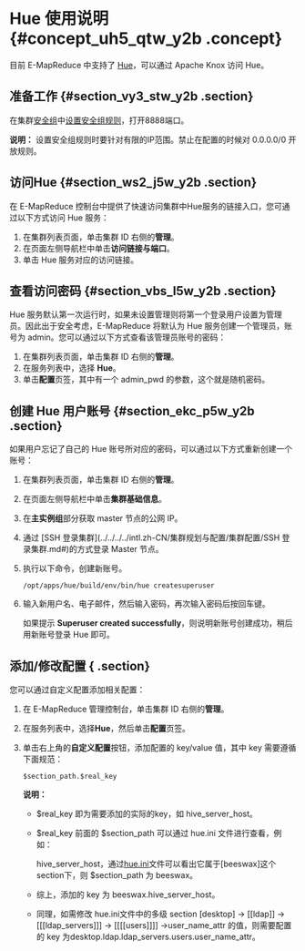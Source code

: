 # Hue 使用说明 {#concept_uh5_qtw_y2b .concept}

目前 E-MapReduce 中支持了 [Hue](http://gethue.com/)，可以通过 Apache Knox 访问 Hue。

## 准备工作 {#section_vy3_stw_y2b .section}

在集群[安全组](../../../../intl.zh-CN/集群规划与配置/集群配置/安全组.md#)中[设置安全组规则](../../../../intl.zh-CN/安全/安全组/添加安全组规则.md#)，打开8888端口。

**说明：** 设置安全组规则时要针对有限的IP范围。禁止在配置的时候对 0.0.0.0/0 开放规则。

## 访问Hue {#section_ws2_j5w_y2b .section}

在 E-MapReduce 控制台中提供了快速访问集群中Hue服务的链接入口，您可通过以下方式访问 Hue 服务：

1.  在集群列表页面，单击集群 ID 右侧的**管理**。
2.  在页面左侧导航栏中单击**访问链接与端口**。
3.  单击 Hue 服务对应的访问链接。

## 查看访问密码 {#section_vbs_l5w_y2b .section}

Hue 服务默认第一次运行时，如果未设置管理则将第一个登录用户设置为管理员。因此出于安全考虑，E-MapReduce 将默认为 Hue 服务创建一个管理员，账号为 admin。您可以通过以下方式查看该管理员账号的密码：

1.  在集群列表页面，单击集群 ID 右侧的**管理**。
2.  在服务列表中，选择 **Hue**。
3.  单击**配置**页签，其中有一个 admin\_pwd 的参数，这个就是随机密码。

## 创建 Hue 用户账号 {#section_ekc_p5w_y2b .section}

如果用户忘记了自己的 Hue 账号所对应的密码，可以通过以下方式重新创建一个账号：

1.  在集群列表页面，单击集群 ID 右侧的**管理**。
2.  在页面左侧导航栏中单击**集群基础信息**。
3.  在**主实例组**部分获取 master 节点的公网 IP。
4.  通过 [SSH 登录集群](../../../../intl.zh-CN/集群规划与配置/集群配置/SSH 登录集群.md#)的方式登录 Master 节点。
5.  执行以下命令，创建新账号。

    ```
    /opt/apps/hue/build/env/bin/hue createsuperuser
    ```

6.  输入新用户名、电子邮件，然后输入密码，再次输入密码后按回车键。

    如果提示 **Superuser created successfully**，则说明新账号创建成功，稍后用新账号登录 Hue 即可。


## 添加/修改配置 { .section}

您可以通过自定义配置添加相关配置：

1.  在 E-MapReduce 管理控制台，单击集群 ID 右侧的**管理**。
2.  在服务列表中，选择**Hue**，然后单击**配置**页签。
3.  单击右上角的**自定义配置**按钮，添加配置的 key/value 值，其中 key 需要遵循下面规范：

    ```
    $section_path.$real_key
    ```

    **说明：** 

    -   $real\_key 即为需要添加的实际的key，如 hive\_server\_host。
    -   $real\_key 前面的 $section\_path 可以通过 hue.ini 文件进行查看，例如：

        hive\_server\_host，通过[hue.ini](https://github.com/cloudera/hue/blob/release-4.1.0/desktop/conf.dist/hue.ini)文件可以看出它属于\[beeswax\]这个section下，则 $section\_path 为 beeswax。

    -   综上，添加的 key 为 beeswax.hive\_server\_host。
    -   同理，如需修改 hue.ini文件中的多级 section \[desktop\] -\> \[\[ldap\]\] -\> \[\[\[ldap\_servers\]\]\] -\> \[\[\[\[users\]\]\]\] -\>user\_name\_attr 的值，则需要配置的 key 为desktop.ldap.ldap\_servers.users.user\_name\_attr。

